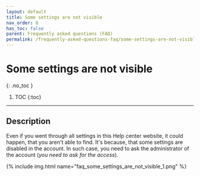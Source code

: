 ```yaml
---
layout: default
title: Some settings are not visible
nav_order: 8
has_toc: false
parent: Frequently asked questions (FAQ)
permalink: /frequently-asked-questions-faq/some-settings-are-not-visible
---
```


# Some settings are not visible
{: .no_toc }

1. TOC
{:toc}

---

## Description
Even if you went through all settings in this Help center website, it could happen, that you aren't able to find. It's because, that some settings are disabled in the account. In such case, you need to ask the administrator of the account (_you need to ask for the access_).

{% include img.html name="faq_some_settings_are_not_visible_1.png" %}